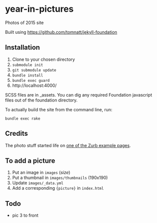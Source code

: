 year-in-pictures
=========

Photos of 2015 site

Built using https://github.com/tomnatt/jekyll-foundation

Installation
------------

1. Clone to your chosen directory
1. `submodule init`
1. `git submodule update`
1. `bundle install`
1. `bundle exec guard`
1. http://localhost:4000/

SCSS files are in _assets. You can dig any required Foundation javascript files out of the foundation directory.

To actually build the site from the command line, run:

```
bundle exec rake
```
## Credits

The photo stuff started life on [one of the Zurb example pages](http://zurb.com/playground/css3-polaroids).

## To add a picture

1. Put an image in `images` (_size_)
1. Put a thumbnail in `images/thumbnails` (190x190)
1. Update `images/_data.yml`
1. Add a corresponding `{picture}` in `index.html`

## Todo

* pic 3 to front
